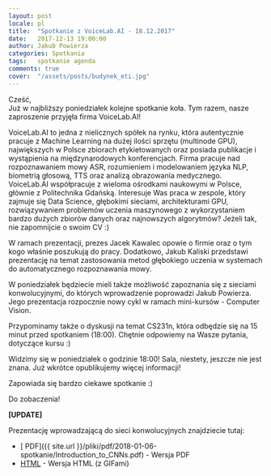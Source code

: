 ```yaml
---
layout: post
locale: pl
title:  "Spotkanie z VoiceLab.AI - 18.12.2017"
date:   2017-12-13 19:00:00
author: Jakub Powierza
categories: Spotkania
tags:	spotkanie agenda
comments: true
cover:  "/assets/posts/budynek_eti.jpg"
---
```


Cześć,  
Już w najbliższy poniedziałek kolejne spotkanie koła. Tym razem, nasze zaproszenie przyjęła firma VoiceLab.AI!

VoiceLab.AI to jedna z nielicznych spółek na rynku, która autentycznie pracuje z Machine Learning na dużej ilości sprzętu (multinode GPU), największych w Polsce zbiorach etykietowanych oraz posiada publikacje i wystąpienia na międzynarodowych konferencjach. Firma pracuje nad rozpoznawaniem mowy ASR, rozumieniem i modelowaniem języka NLP, biometrią głosową, TTS oraz analizą obrazowania medycznego. VoiceLab.AI współpracuje z wieloma ośrodkami naukowymi w Polsce, głównie z Politechnika Gdańską. Interesuje Was praca w zespole, który zajmuje się Data Science, głębokimi sieciami, architekturami GPU, rozwiązywaniem problemów uczenia maszynowego z wykorzystaniem bardzo dużych zbiorów danych oraz najnowszych algorytmów? Jeżeli tak, nie zapomnijcie o swoim CV :)

W ramach prezentacji, prezes Jacek Kawalec opowie o firmie oraz o tym kogo właśnie poszukują do pracy. Dodatkowo, Jakub Kaliski przedstawi prezentację na temat zastosowania metod głębokiego uczenia w systemach do automatycznego rozpoznawania mowy.

W poniedziałek będziecie mieli także możliwość zapoznania się z sieciami konwolucyjnymi, do których wprowadzenie poprowadzi Jakub Powierza. Jego prezentacja rozpocznie nowy cykl w ramach mini-kursów - Computer Vision.

Przypominamy także o dyskusji na temat CS231n, która odbędzie się na 15 minut przed spotkaniem (18:00). Chętnie odpowiemy na Wasze pytania, dotyczące kursu :)

Widzimy się w poniedziałek o godzinie 18:00! Sala, niestety, jeszcze nie jest znana. Już wkrótce opublikujemy więcej informacji!

Zapowiada się bardzo ciekawe spotkanie :)

Do zobaczenia!

**[UPDATE]**

Prezentację wprowadzającą do sieci konwolucyjnych znajdziecie tutaj:

- [<i class="fa fa-file-pdf-o" aria-hidden="true"></i> PDF]({{ site.url }}/pliki/pdf/2018-01-06-spotkanie/Introduction_to_CNNs.pdf) - Wersja PDF
- [<i class="fa fa-file-text-o" aria-hidden="true"></i> HTML](https://mega.nz/#%21H4IEnZKJ%21so0Czkp8lcLWCt0o3O912WnKZBFjkvZFeJG23kITpig) - Wersja HTML (z GIFami)

